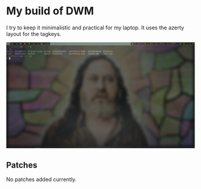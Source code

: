 # My build of DWM

I try to keep it minimalistic and practical for my laptop.
It uses the azerty layout for the tagkeys.

![Screenshot of desktop](screenshot.png)

## Patches

No patches added currently.

